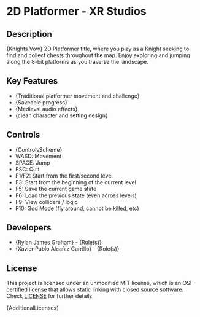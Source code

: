 # 2D Platformer - XR Studios

## Description
{Knights Vow}
2D Platformer title, where you play as a Knight seeking to find and collect chests throughout the map. Enjoy exploring and jumping along the 8-bit platforms as you traverse the landscape. 

## Key Features

 - {Traditional platformer movement and challenge}
 - {Saveable progress}
 - {Medieval audio effects}
 - {clean character and setting design}
 
## Controls

 - {ControlsScheme}
 - WASD: Movement
 - SPACE: Jump
 - ESC: Quit
 - F1/F2: Start from the first/second level
 - F3: Start from the beginning of the current level
 - F5: Save the current game state
 - F6: Load the previous state (even across levels)
 - F9: View colliders / logic
 - F10: God Mode (fly around, cannot be killed, etc)

## Developers

 - {Rylan James Graham} - {Role(s)}
 - {Xavier Pablo Alcañiz Carrillo} - {Role(s)}

## License

This project is licensed under an unmodified MIT license, which is an OSI-certified license that allows static linking with closed source software. Check [LICENSE](LICENSE) for further details.

{AdditionalLicenses}
